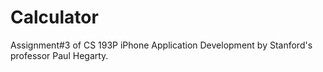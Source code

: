 Calculator
==========

Assignment#3 of CS 193P iPhone Application Development by Stanford's professor Paul Hegarty.
